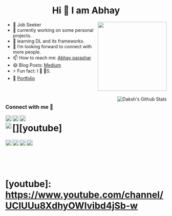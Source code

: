 <h1 align='center'> Hi 👋 I am Abhay</h1>

<img align='right' src="https://i.imgur.com/OTKgDSt.gif" width="215">

       
* 🎯 Job Seeker
* 🤔 currently working on some personal projects.
* 🌱 learning DL and its frameworks.
* 👯 I’m looking forward to connect with more people.
* 📫 How to reach me: [Abhay parashar](mailto:parasharabhay13@gmail.com)
* 😄 Blog Posts: [Medium](https://abhayparashar31.medium.com/)
* ⚡ Fun fact: I 🧡 🐶S.
* 💼 [Portfolio](https://abhayparashar31.github.io/Portfolio/)

<br />
<br />


<img align="right" alt="Daksh's Github Stats" src="https://github-readme-stats.vercel.app/api?username=Abhayparashar31&show_icons=true&&hide=issues,contribscount_private=true&theme=buefy" />


### Connect with me 📡

[<img align="left" alt="Twitter" width="19px" src="https://cdn.jsdelivr.net/npm/simple-icons@v3/icons/twitter.svg" />][twitter]
[<img align="left" alt="LinkedIn" width="19px" src="https://cdn.jsdelivr.net/npm/simple-icons@v3/icons/linkedin.svg" />][linkedin]
[<img align="left" alt="Instagram" width="19px" src="https://cdn.jsdelivr.net/npm/simple-icons@v3/icons/instagram.svg" />][instagram]
# [<img align="left" alt="YouTube" width="19px" src="https://cdn.jsdelivr.net/npm/simple-icons@v3/icons/youtube.svg" />][youtube]
[<img align="left" alt="Facebook" width="19px" src="https://cdn.jsdelivr.net/npm/simple-icons@v3/icons/facebook.svg" />][facebook]
[<img align="left" alt="LinkedIn" width="19px" src="https://cdn.jsdelivr.net/npm/simple-icons@v3/icons/gmail.svg" />][email]
[<img align="left" alt="Instagram" width="19px" src="https://cdn.jsdelivr.net/npm/simple-icons@v3/icons/medium.svg" />][medium]
[<img align="left" alt="Instagram" width="19px" src="https://cdn.jsdelivr.net/npm/simple-icons@v3/icons/kaggle.svg" />][kaggle]

<br><br>

<br>
<br>


[website]: https://abhayparashar31.github.io/Portfolio/
[twitter]: https://twitter.com/abhayparashar31
# [youtube]: https://www.youtube.com/channel/UCIUUu8XdhyOWIvibd4jSb-w
[instagram]: https://www.instagram.com/abhayparashar31
[linkedin]: https://www.linkedin.com/in/abhayparashar31/

[medium]: https://abhayparashar31.medium.com/
[email]: mailto:parasharabhay13@gmail.com
[facebook]:https://www.facebook.com/parashar.abhay.7
[kaggle]: https://www.kaggle.com/abhayparashar31
